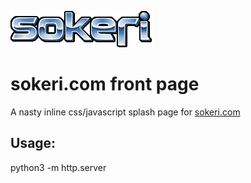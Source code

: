 ![GitHub Logo](/i/sokeri.gif)

# sokeri.com front page
A nasty inline css/javascript splash page for [sokeri.com](https://www.sokeri.com) 

Usage:
------
python3 -m http.server

